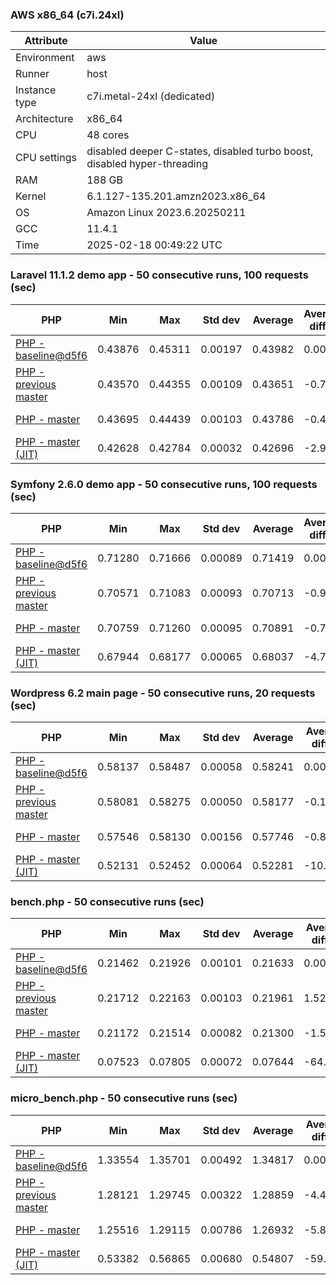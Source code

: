 ### AWS x86_64 (c7i.24xl)

|  Attribute    |     Value      |
|---------------|----------------|
| Environment   |aws|
| Runner        |host|
| Instance type |c7i.metal-24xl (dedicated)|
| Architecture  |x86_64
| CPU           |48 cores|
| CPU settings  |disabled deeper C-states, disabled turbo boost, disabled hyper-threading|
| RAM           |188 GB|
| Kernel        |6.1.127-135.201.amzn2023.x86_64|
| OS            |Amazon Linux 2023.6.20250211|
| GCC           |11.4.1|
| Time          |2025-02-18 00:49:22 UTC|

### Laravel 11.1.2 demo app - 50 consecutive runs, 100 requests (sec)

|     PHP     |     Min     |     Max     |    Std dev   |   Average  |  Average diff % |   Median   | Median diff % |     Memory    |
|-------------|-------------|-------------|--------------|------------|-----------------|------------|---------------|---------------|
|[PHP - baseline@d5f6](https://github.com/php/php-src/commit/d5f6e56610)|0.43876|0.45311|0.00197|0.43982|0.00%|0.43951|0.00%|41.87 MB|
|[PHP - previous master](https://github.com/php/php-src/commit/6ccb35ec94)|0.43570|0.44355|0.00109|0.43651|-0.75%|0.43628|-0.74%|41.87 MB|
|[PHP - master](https://github.com/php/php-src/commit/da38477544)|0.43695|0.44439|0.00103|0.43786|-0.44%|0.43766|-0.42%|41.86 MB|
|[PHP - master (JIT)](https://github.com/php/php-src/commit/da38477544)|0.42628|0.42784|0.00032|0.42696|-2.92%|0.42698|-2.85%|50.79 MB|

### Symfony 2.6.0 demo app - 50 consecutive runs, 100 requests (sec)

|     PHP     |     Min     |     Max     |    Std dev   |   Average  |  Average diff % |   Median   | Median diff % |     Memory    |
|-------------|-------------|-------------|--------------|------------|-----------------|------------|---------------|---------------|
|[PHP - baseline@d5f6](https://github.com/php/php-src/commit/d5f6e56610)|0.71280|0.71666|0.00089|0.71419|0.00%|0.71410|0.00%|37.41 MB|
|[PHP - previous master](https://github.com/php/php-src/commit/6ccb35ec94)|0.70571|0.71083|0.00093|0.70713|-0.99%|0.70686|-1.01%|37.55 MB|
|[PHP - master](https://github.com/php/php-src/commit/da38477544)|0.70759|0.71260|0.00095|0.70891|-0.74%|0.70878|-0.74%|37.55 MB|
|[PHP - master (JIT)](https://github.com/php/php-src/commit/da38477544)|0.67944|0.68177|0.00065|0.68037|-4.74%|0.68015|-4.75%|44.55 MB|

### Wordpress 6.2 main page - 50 consecutive runs, 20 requests (sec)

|     PHP     |     Min     |     Max     |    Std dev   |   Average  |  Average diff % |   Median   | Median diff % |     Memory    |
|-------------|-------------|-------------|--------------|------------|-----------------|------------|---------------|---------------|
|[PHP - baseline@d5f6](https://github.com/php/php-src/commit/d5f6e56610)|0.58137|0.58487|0.00058|0.58241|0.00%|0.58237|0.00%|43.02 MB|
|[PHP - previous master](https://github.com/php/php-src/commit/6ccb35ec94)|0.58081|0.58275|0.00050|0.58177|-0.11%|0.58176|-0.11%|43.00 MB|
|[PHP - master](https://github.com/php/php-src/commit/da38477544)|0.57546|0.58130|0.00156|0.57746|-0.85%|0.57697|-0.93%|42.94 MB|
|[PHP - master (JIT)](https://github.com/php/php-src/commit/da38477544)|0.52131|0.52452|0.00064|0.52281|-10.23%|0.52274|-10.24%|61.91 MB|

### bench.php - 50 consecutive runs (sec)

|     PHP     |     Min     |     Max     |    Std dev   |   Average  |  Average diff % |   Median   | Median diff % |     Memory    |
|-------------|-------------|-------------|--------------|------------|-----------------|------------|---------------|---------------|
|[PHP - baseline@d5f6](https://github.com/php/php-src/commit/d5f6e56610)|0.21462|0.21926|0.00101|0.21633|0.00%|0.21614|0.00%|26.19 MB|
|[PHP - previous master](https://github.com/php/php-src/commit/6ccb35ec94)|0.21712|0.22163|0.00103|0.21961|1.52%|0.21978|1.68%|26.33 MB|
|[PHP - master](https://github.com/php/php-src/commit/da38477544)|0.21172|0.21514|0.00082|0.21300|-1.54%|0.21294|-1.48%|26.28 MB|
|[PHP - master (JIT)](https://github.com/php/php-src/commit/da38477544)|0.07523|0.07805|0.00072|0.07644|-64.66%|0.07638|-64.66%|27.37 MB|

### micro_bench.php - 50 consecutive runs (sec)

|     PHP     |     Min     |     Max     |    Std dev   |   Average  |  Average diff % |   Median   | Median diff % |     Memory    |
|-------------|-------------|-------------|--------------|------------|-----------------|------------|---------------|---------------|
|[PHP - baseline@d5f6](https://github.com/php/php-src/commit/d5f6e56610)|1.33554|1.35701|0.00492|1.34817|0.00%|1.34875|0.00%|20.45 MB|
|[PHP - previous master](https://github.com/php/php-src/commit/6ccb35ec94)|1.28121|1.29745|0.00322|1.28859|-4.42%|1.28862|-4.46%|20.59 MB|
|[PHP - master](https://github.com/php/php-src/commit/da38477544)|1.25516|1.29115|0.00786|1.26932|-5.85%|1.26835|-5.96%|20.53 MB|
|[PHP - master (JIT)](https://github.com/php/php-src/commit/da38477544)|0.53382|0.56865|0.00680|0.54807|-59.35%|0.54833|-59.35%|21.79 MB|
